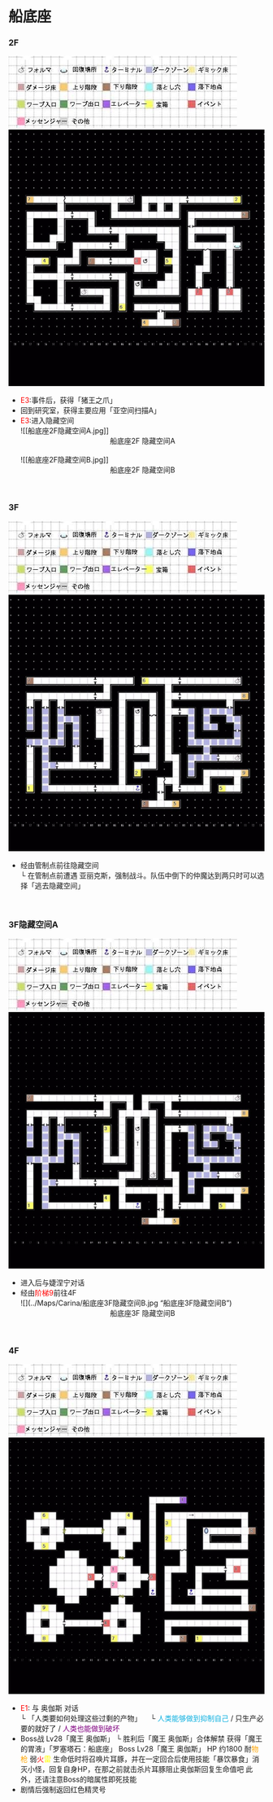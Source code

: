 # 船底座<br>
### 2F<br>
![](../Maps/地图图示.jpg)![](../Maps/Carina/船底座2F.jpg) <br>
- <font color = "red">E3</font>:事件后，获得「猪王之爪」
- 回到研究室，获得主要应用「亚空间扫描A」
- <font color = "red">E3</font>:进入隐藏空间<br>
![[船底座2F隐藏空间A.jpg]]<center>船底座2F 隐藏空间A</center><br>
![[船底座2F隐藏空间B.jpg]]<center>船底座2F 隐藏空间B</center>

<br>

### 3F<br>
![](../Maps/地图图示.jpg)![](../Maps/Carina/船底座3F.jpg)<br>
- 经由管制点前往隐藏空间  
  └ 在管制点前遭遇 亚丽克斯，强制战斗。队伍中倒下的仲魔达到两只时可以选择「逃去隐藏空间」

<br>

### 3F隐藏空间A <br>
![](../Maps/地图图示.jpg)![](../Maps/Carina/船底座3F隐藏空间A.jpg)<br>
- 进入后与婕涅宁对话
- 经由<font color = "red">阶梯9</font>前往4F <br>
![](../Maps/Carina/船底座3F隐藏空间B.jpg “船底座3F隐藏空间B”)<center>船底座3F 隐藏空间B</center>

<br>


### 4F<br>
![](../Maps/地图图示.jpg)![](../Maps/Carina/船底座4F.jpg)<br>
- <font color = "red">E1</font>: 与 奥伽斯 对话  
  └ 「人类要如何处理这些过剩的产物」
  &emsp;└ <font color = "seablue">人类能够做到抑制自己</font> / 只生产必要的就好了 / <font color = "purple">人类也能做到破坏</font>
- Boss战 Lv28「魔王 奥伽斯」
  └ 胜利后「魔王 奥伽斯」合体解禁 获得「魔王的胃液」「罗塞塔石：船底座」
  Boss Lv28「魔王 奥伽斯」
  HP 约1800 耐<font color = "orange">物枪</font> 弱<font color = "red">火</font><font color = "yellow">雷</font>
  生命低时将召唤片耳豚，并在一定回合后使用技能「暴饮暴食」消灭小怪，回复自身HP，在那之前就击杀片耳豚阻止奥伽斯回复生命值吧
  此外，还请注意Boss的暗属性即死技能
- 剧情后强制返回红色精灵号